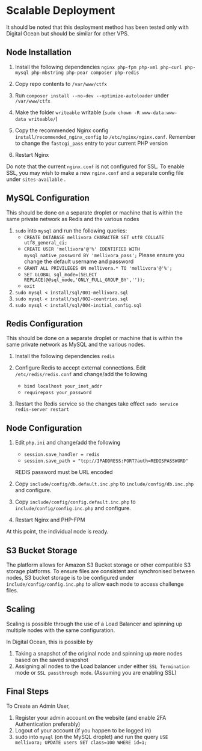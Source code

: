 # Scalable Deployment

It should be noted that this deployment method has been tested only with Digital Ocean but should be similar for other VPS. 

## Node Installation 


1) Install the following dependencies `nginx php-fpm php-xml php-curl php-mysql php-mbstring php-pear composer php-redis`

2) Copy repo contents to `/var/www/ctfx`
3) Run `composer install --no-dev --optimize-autoloader` under `/var/www/ctfx`
4) Make the folder `writeable` writable (`sudo chown -R www-data:www-data writeable/`)
5) Copy the recommended Nginx config `install/recommended_nginx_config` to `/etc/nginx/nginx.conf`. Remember to change the `fastcgi_pass` entry to your current PHP version
6) Restart Nginx

Do note that the current `nginx.conf` is not configured for SSL. To enable SSL, you may wish to make a new `nginx.conf` and a separate config file under `sites-available` . 

## MySQL Configuration

This should be done on a separate droplet or machine that is within the same private network as Redis and the various nodes

1) `sudo` into `mysql` and run the following queries:
   - `CREATE DATABASE mellivora CHARACTER SET utf8 COLLATE utf8_general_ci;`
   - `CREATE USER 'mellivora'@'%' IDENTIFIED WITH mysql_native_password BY 'mellivora_pass';` Please ensure you change the default username and password
   - `GRANT ALL PRIVILEGES ON mellivora.* TO 'mellivora'@'%';  `
   - `SET GLOBAL sql_mode=(SELECT REPLACE(@@sql_mode,'ONLY_FULL_GROUP_BY',''));`
   - `exit`
2) `sudo mysql < install/sql/001-mellivora.sql`
3) `sudo mysql < install/sql/002-countries.sql`
4) `sudo mysql < install/sql/004-initial_config.sql`

## Redis Configuration

This should be done on a separate droplet or machine that is within the same private network as MySQL and the various nodes. 


1) Install the following dependencies `redis`

2) Configure Redis to accept external connections. Edit `/etc/redis/redis.conf` and change/add the following
   - `bind localhost your_inet_addr`
   - `requirepass your_password`
3) Restart the Redis service so the changes take effect `sudo service redis-server restart`

## Node Configuration

1) Edit `php.ini` and change/add the following
   - `session.save_handler = redis`
   - `session.save_path = "tcp://IPADDRESS:PORT?auth=REDISPASSWORD"`

   REDIS password must be URL encoded

2) Copy `include/config/db.default.inc.php` to `include/config/db.inc.php` and configure. 
3) Copy `include/config/config.default.inc.php` to `include/config/config.inc.php` and configure. 
4) Restart Nginx and PHP-FPM

At this point, the individual node is ready. 

## S3 Bucket Storage

The platform allows for Amazon S3 Bucket storage or other compatible S3 storage platforms. To ensure files are consistent and synchronised between nodes, S3 bucket storage is to be configured under `include/config/config.inc.php` to allow each node to access challenge files. 

## Scaling

Scaling is possible through the use of a Load Balancer and spinning up multiple nodes with the same configuration. 

In Digital Ocean, this is possible by

1) Taking a snapshot of the original node and spinning up more nodes based on the saved snapshot
2) Assigning all nodes to the Load balancer under either `SSL Termination` mode or `SSL passthrough mode`. (Assuming you are enabling SSL)

## Final Steps

To Create an Admin User, 

1) Register your admin account on the website (and enable 2FA Authentication preferably)
2) Logout of your account (if you happen to be logged in)
3) sudo into `mysql` (on the MySQL droplet) and run the query `USE mellivora; UPDATE users SET class=100 WHERE id=1;`



